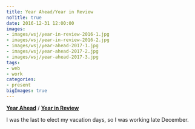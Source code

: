```yaml
---
title: Year Ahead/Year in Review
noTitle: true
date: 2016-12-31 12:00:00
images:
- images/wsj/year-in-review-2016-1.jpg
- images/wsj/year-in-review-2016-2.jpg
- images/wsj/year-ahead-2017-1.jpg
- images/wsj/year-ahead-2017-2.jpg
- images/wsj/year-ahead-2017-3.jpg
tags:
- web
- work
categories:
- present
bigImages: true
---
```

[**Year Ahead**](http://www.wsj.com/graphics/year-ahead-2017/) / [**Year in Review**](http://graphics.wsj.com/year-in-review-2016/)

I was the last to elect my vacation days, so I was working late December.

